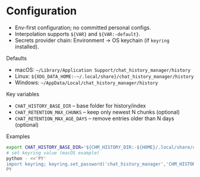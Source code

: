 # Configuration

- Env-first configuration; no committed personal configs.
- Interpolation supports `${VAR}` and `${VAR:-default}`.
- Secrets provider chain: Environment → OS keychain (if `keyring` installed).

Defaults

- macOS: `~/Library/Application Support/chat_history_manager/history`
- Linux: `${XDG_DATA_HOME:-~/.local/share}/chat_history_manager/history`
- Windows: `~/AppData/Local/chat_history_manager/history`

Key variables

- `CHAT_HISTORY_BASE_DIR` – base folder for history/index
- `CHAT_RETENTION_MAX_CHUNKS` – keep only newest N chunks (optional)
- `CHAT_RETENTION_MAX_AGE_DAYS` – remove entries older than N days (optional)

Examples

```sh
export CHAT_HISTORY_BASE_DIR='${CHM_HISTORY_DIR:-${HOME}/.local/share/chat_history_manager/history}'
# set keyring value (macOS example)
python - <<'PY'
import keyring; keyring.set_password('chat_history_manager','CHM_HISTORY_DIR','/path/to/history')
PY
```
